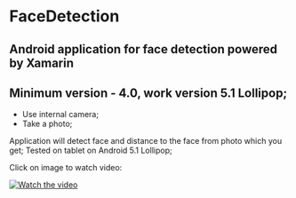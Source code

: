 # FaceDetection 

## Android application for face detection powered by Xamarin
## Minimum version - 4.0, work version 5.1 Lollipop;

* Use internal camera;
* Take a photo;

Application will detect face and distance to the face from photo which you get;
Tested on tablet on Android 5.1 Lollipop; 

Click on image to watch video:

[![Watch the video](https://habrastorage.org/webt/26/va/ij/26vaijfieefkemrhs8jvo8t7voe.jpeg)](https://youtube.com/shorts/f775peyzu3c?feature=share)
